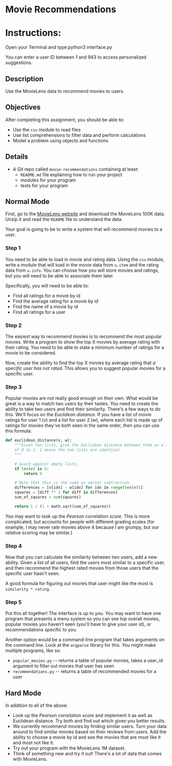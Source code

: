 # Movie Recommendations

# Instructions:

Open your Terminal and type:python3 interface.py

You can enter a user ID between 1 and 943 to access personalized suggestions.

## Description

Use the MovieLens data to recommend movies to users.

## Objectives

After completing this assignment, you should be able to:

* Use the `csv` module to read files
* Use list comprehensions to filter data and perform calculations
* Model a problem using objects and functions

## Details

* A Git repo called `movie-recommendations` containing at least:
  * `README.md` file explaining how to run your project
  * modules for your program
  * tests for your program

## Normal Mode

First, go to the [MovieLens website](http://grouplens.org/datasets/movielens/)
and download the MovieLens 100K data. Unzip it and read the `README` file
to understand the data.

Your goal is going to be to write a system that will recommend movies to a
user.

### Step 1

You need to be able to load in movie and rating data. Using the `csv` module,
write a module that will load in the movie data from `u.item` and the rating
data from `u.info`. You can choose how you will store movies and ratings, but
you will need to be able to associate them later.

Specifically, you will need to be able to:

* Find all ratings for a movie by id
* Find the average rating for a movie by id
* Find the name of a movie by id
* Find all ratings for a user

### Step 2

The easiest way to recommend movies is to recommend the most popular movies.
Write a program to show the top X movies by average rating with their rating.
You need to be able to state a minimum number of ratings for a movie to be
considered.

Now, create the ability to find the top X movies by average rating that _a
specific user has not rated_. This allows you to suggest popular movies for
a specific user.

### Step 3

Popular movies are not really good enough on their own. What would be great
is a way to match two users by their tastes. You need to create the ability
to take two users and find their similarity. There's a few ways to do this.
We'll focus on the _Euclidean distance_. If you have a list of movie
ratings for user 1 (_v_) and a list for user 2 (_w_), where each list
is made up of ratings for movies they've both seen in the same order, then
you can use this formula:

```py
def euclidean_distance(v, w):
    """Given two lists, give the Euclidean distance between them on a scale
    of 0 to 1. 1 means the two lists are identical.
    """

    # Guard against empty lists.
    if len(v) is 0:
        return 0

    # Note that this is the same as vector subtraction.
    differences = [v[idx] - w[idx] for idx in range(len(v))]
    squares = [diff ** 2 for diff in differences]
    sum_of_squares = sum(squares)

    return 1 / (1 + math.sqrt(sum_of_squares))
```

You may want to look up the _Pearson correlation score_. This is more
complicated, but accounts for people with different grading scales (for
example, I may never rate movies above 4 because I am grumpy, but our
relative scoring may be similar.)

### Step 4

Now that you can calculate the similarity between two users, add a new
ability. Given a list of all users, find the users most similar to a
specific user, and then recommend the highest rated movies from those
users that the specific user hasn't seen.

A good formula for figuring out movies that user might like the most
is `similarity * rating`.

### Step 5

Put this all together! The interface is up to you. You may want to
have one program that presents a menu system so you can see top
overall movies, popular movies you haven't seen (you'll have to give
your user id), or recommendations specific to you.

Another option would be a command-line program that takes arguments
on the command line. Look at the `argparse` library for this. You might
make multiple programs, like so:

* `popular_movies.py` -- returns a table of popular movies, takes a user_id
   argument to filter out movies that user has seen
* `recommendations.py` -- returns a table of recommended movies for a user

## Hard Mode

In addition to all of the above:

* Look up the _Pearson correlation score_ and implement it as well as
Euclidean distance. Try both and find out which gives you better results.
* We currently recommend movies by finding similar users. Turn your data around
to find similar movies based on their reviews from users. Add the ability to
choose a movie by id and see the movies that are most like it and most not like
it.
* Try out your program with the MovieLens 1M dataset.
* Think of something new and try it out! There's a lot of data that comes with
MovieLens.
